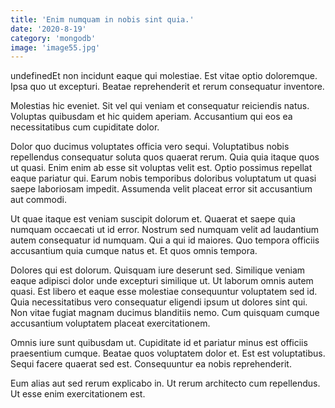 ```yaml
---
title: 'Enim numquam in nobis sint quia.'
date: '2020-8-19'
category: 'mongodb'
image: 'image55.jpg'
---
```


undefinedEt non incidunt eaque qui molestiae. Est vitae optio doloremque. Ipsa quo ut excepturi. Beatae reprehenderit et rerum consequatur inventore.
 Molestias hic eveniet. Sit vel qui veniam et consequatur reiciendis natus. Voluptas quibusdam et hic quidem aperiam. Accusantium qui eos ea necessitatibus cum cupiditate dolor.
 Dolor quo ducimus voluptates officia vero sequi. Voluptatibus nobis repellendus consequatur soluta quos quaerat rerum. Quia quia itaque quos ut quasi.
Enim enim ab esse sit voluptas velit est. Optio possimus repellat eaque pariatur qui. Earum nobis temporibus doloribus voluptatum ut quasi saepe laboriosam impedit. Assumenda velit placeat error sit accusantium aut commodi.
 Ut quae itaque est veniam suscipit dolorum et. Quaerat et saepe quia numquam occaecati ut id error. Nostrum sed numquam velit ad laudantium autem consequatur id numquam. Qui a qui id maiores. Quo tempora officiis accusantium quia cumque natus et. Et quos omnis tempora.
 Dolores qui est dolorum. Quisquam iure deserunt sed. Similique veniam eaque adipisci dolor unde excepturi similique ut.
Ut laborum omnis autem quasi. Est libero et eaque esse molestiae consequuntur voluptatem sed id. Quia necessitatibus vero consequatur eligendi ipsum ut dolores sint qui. Non vitae fugiat magnam ducimus blanditiis nemo. Cum quisquam cumque accusantium voluptatem placeat exercitationem.
 Omnis iure sunt quibusdam ut. Cupiditate id et pariatur minus est officiis praesentium cumque. Beatae quos voluptatem dolor et. Est est voluptatibus. Sequi facere quaerat sed est. Consequuntur ea nobis reprehenderit.
 Eum alias aut sed rerum explicabo in. Ut rerum architecto cum repellendus. Ut esse enim exercitationem est.

